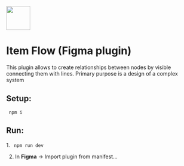 <img src="https://i.imgur.com/YSPc73m.png" style="width:64px; height:64px"/>
<h1> Item Flow (Figma plugin) </h1>
This plugin allows to create relationships between nodes by visible connecting them with lines.
Primary purpose is  a design of a complex system

<h2>Setup:</h2> 
 
<code> npm i </code>

<h2>Run:</h2> 
1. <code> npm run dev </code> 

2. In **Figma** ->  Import plugin from manifest...